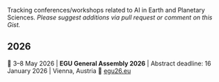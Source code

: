
Tracking conferences/workshops related to AI in Earth and Planetary Sciences. *Please suggest additions via pull request or comment on this Gist.*


## 2026
📅 3–8 May 2026 | **EGU General Assembly 2026** | Abstract deadline: 16 January 2026 | Vienna, Austria 📎 [egu26.eu](https://www.egu26.eu)
